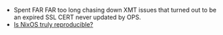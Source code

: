 - Spent FAR FAR too long chasing down XMT issues that turned out to be an expired SSL CERT never updated by OPS.
- [Is NixOS truly reproducible?](https://luj.fr/blog/is-nixos-truly-reproducible.html)